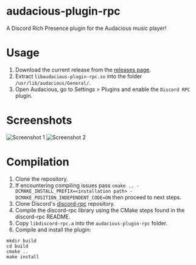 # audacious-plugin-rpc
A Discord Rich Presence plugin for the Audacious music player!

# Usage
1. Download the current release from the [releases page](https://github.com/darktohka/audacious-plugin-rpc/releases).
2. Extract `libaudacious-plugin-rpc.so` into the folder `/usr/lib/audacious/General/`.
3. Open Audacious, go to Settings > Plugins and enable the `Discord RPC` plugin.

# Screenshots
![Screenshot 1](https://i.imgur.com/fmSBkpt.png)
![Screenshot 2](https://i.imgur.com/INHK64d.png)

# Compilation
1. Clone the repository.
2. If encountering compiling issues pass `cmake .. -DCMAKE_INSTALL_PREFIX=<installation path> -DCMAKE_POSITION_INDEPENDENT_CODE=ON` then proceed to next steps.
3. Clone Discord's [discord-rpc](https://github.com/discordapp/discord-rpc) repository.
4. Compile the discord-rpc library using the CMake steps found in the discord-rpc README.
5. Copy `libdiscord-rpc.a` into the `audacious-plugin-rpc` folder.
6. Compile and install the plugin:
```
mkdir build
cd build
cmake ..
make install
```
